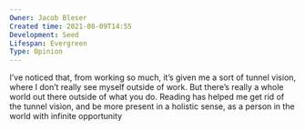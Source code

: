 ```yaml
---
Owner: Jacob Bleser
Created time: 2021-08-09T14:55
Development: Seed
Lifespan: Evergreen
Type: Opinion
---
```

I’ve noticed that, from working so much, it’s given me a sort of tunnel vision, where I don’t really see myself outside of work. But there’s really a whole world out there outside of what you do. Reading has helped me get rid of the tunnel vision, and be more present in a holistic sense, as a person in the world with infinite opportunity